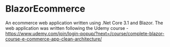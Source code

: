 # BlazorEcommerce

An ecommerce web application written using .Net Core 3.1 and Blazor. The web application was written following the Udemy course - https://www.udemy.com/join/login-popup/?next=/course/complete-blazor-course-e-commerce-app-clean-architecture/
